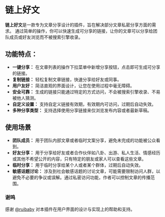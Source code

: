 # 链上好文

**链上好文**是一款专为文章分享设计的插件，旨在解决部分文章私密分享方面的需求。
通过简单的操作，你可以快速生成可分享的链接，让你的文章可以分享给团队成员或好友浏览而不被搜索引擎收录。

## 功能特点：

- **一键分享：** 在文章列表的操作下拉菜单中新增分享按钮，点击即可生成可分享的链接。
- **复制链接：** 轻松复制文章链接，快速分享给好友或同事。
- **用户友好：** 简洁直观的界面设计，让您在使用过程中毫无障碍。
- **安全可靠：** 生成的链接只能通过特定的方式访问，不会被搜索引擎收录、不易被他人猜测。
- **自定义设置：** 支持自定义链接有效期，有效期内可访问，过期后自动失效。
- **多种分享类型：** 支持选择使用分享链接来仅浏览发布内容或者最新草稿。

## 使用场景

- **团队成员：** 用于团队内部文章或者临时文案分享，避免未完成的功能被公众看到。
- **好友分享：** 用于分享给好友或者合作伙伴如八卦、出游、私人生活、情感经历或其他不希望公开的内容，只有特定的朋友或家人可以查看这些文章。
- **临时分享：** 用于临时分享给某个人或者某个群体，过期后自动失效。
- **敏感话题讨论：** 涉及到社会敏感话题的讨论文章，可能需要限制访问人群，以避免不必要的争议或误解。通过私密访问功能，作者可以控制文章的传播范围。

### 谢鸣

感谢 [@ruibaby](https://github.com/ruibaby) 对本插件在用户界面的设计与实现上的帮助和支持。
